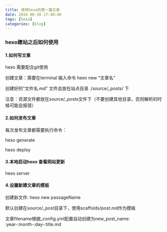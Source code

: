 ```yaml
---
title: 使用hexo的第一篇文章
date: 2016-06-30 17:40:48
tags: [hexo]
categories: [blog]
---
```

### hexo建站之后如何使用

#### 1.如何写文章

hexo 需要配合git使用

创建文章：需要在terminal 输入命令 hexo new &#8220;文章名&#8221;

创建好的&#8221;文件名.md&#8221; 文件会放在站点目录 ./source/_posts/ 下

注意：资源文件都放在source/_posts文件下（不要创建其他目录，否则解析的时候可能会报错）

#### 2.如何发布文章

每次发布文章都需要执行命令：

hexo generate

hexo deploy

#### 3.本地启动hexo 查看网站更新

hexo server

#### 4.设置新建文章的模板

创建新文件: hexo new passageName

默认创建在source/_post目录下，使用scaffolds/post.md作为模板

文章filename根据\_config.yml配置自动创建为new\_post_name: :year-:month-:day-:title.md